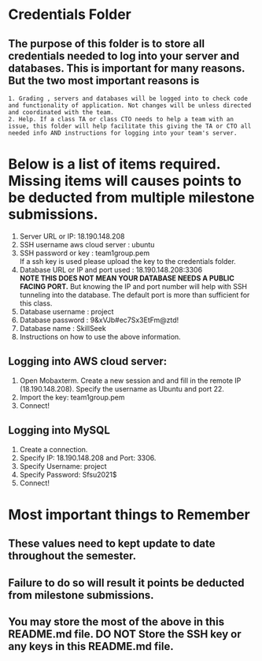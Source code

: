 # Credentials Folder

## The purpose of this folder is to store all credentials needed to log into your server and databases. This is important for many reasons. But the two most important reasons is
    1. Grading , servers and databases will be logged into to check code and functionality of application. Not changes will be unless directed and coordinated with the team.
    2. Help. If a class TA or class CTO needs to help a team with an issue, this folder will help facilitate this giving the TA or CTO all needed info AND instructions for logging into your team's server. 


# Below is a list of items required. Missing items will causes points to be deducted from multiple milestone submissions.

1. Server URL or IP: 18.190.148.208
2. SSH username aws cloud server : ubuntu
3. SSH password or key : team1group.pem
    <br> If a ssh key is used please upload the key to the credentials folder.
4. Database URL or IP and port used : 18.190.148.208:3306
    <br><strong> NOTE THIS DOES NOT MEAN YOUR DATABASE NEEDS A PUBLIC FACING PORT.</strong> But knowing the IP and port number will help with SSH tunneling into the database. The default port is more than sufficient for this class.
5. Database username : project
6. Database password : 9&xVJb#ec7Sx3EtFm@ztd!
7. Database name : SkillSeek
8. Instructions on how to use the above information.

## Logging into AWS cloud server:
1. Open Mobaxterm. Create a new session and and fill in the remote IP (18.190.148.208). Specify the username as Ubuntu and port 22.
2. Import the key: team1group.pem
3. Connect!

## Logging into MySQL
1. Create a connection.
2. Specify IP: 18.190.148.208 and Port: 3306.
3. Specify Username: project
4. Specify Password: Sfsu2021$
5. Connect!

# Most important things to Remember
## These values need to kept update to date throughout the semester. <br>
## <strong>Failure to do so will result it points be deducted from milestone submissions.</strong><br>
## You may store the most of the above in this README.md file. DO NOT Store the SSH key or any keys in this README.md file.

